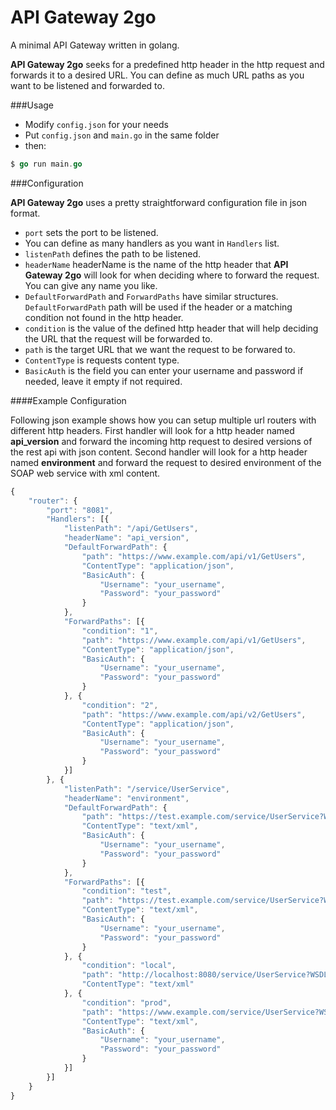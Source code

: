 # API Gateway 2go

A minimal API Gateway written in golang. 


**API Gateway 2go** seeks for a predefined http header in the http request and forwards it to a desired URL. You can define as much URL paths as you want to be listened and forwarded to.



###Usage
 
- Modify `config.json` for your needs
- Put `config.json` and `main.go` in the same folder
- then: 
```go
$ go run main.go
```

###Configuration

**API Gateway 2go** uses a pretty straightforward configuration file in json format.

- `port` sets the port to be listened.
- You can define as many handlers as you want in `Handlers` list.
- `listenPath` defines the path to be listened.
- `headerName` headerName is the name of the http header that **API Gateway 2go** will look for when deciding where to forward the request. You can give any name you like.
- `DefaultForwardPath` and `ForwardPaths` have similar structures. `DefaultForwardPath` path will be used if the header or a matching condition not found in the http header. 
- `condition` is the value of the defined http header that will help deciding the URL that the request will be forwarded to.
- `path` is the target URL that we want the request to be forwared to.
- `ContentType` is requests content type.
- `BasicAuth` is the field you can enter your username and password if needed, leave it empty if not required.


####Example Configuration

Following json example shows how you can setup multiple url routers with different http headers. First handler will look for a http header named **api_version** and forward the incoming http request to desired versions of the rest api with json content. Second handler will look for a http header named **environment** and forward the request to desired environment of the SOAP web service with xml content.

```javascript
{
	"router": {
		"port": "8081",
		"Handlers": [{
			"listenPath": "/api/GetUsers",
			"headerName": "api_version",
			"DefaultForwardPath": {
				"path": "https://www.example.com/api/v1/GetUsers",
				"ContentType": "application/json",
				"BasicAuth": {
					"Username": "your_username",
					"Password": "your_password"
				}
			},
			"ForwardPaths": [{
				"condition": "1",
				"path": "https://www.example.com/api/v1/GetUsers",
				"ContentType": "application/json",
				"BasicAuth": {
					"Username": "your_username",
					"Password": "your_password"
				}
			}, {
				"condition": "2",
				"path": "https://www.example.com/api/v2/GetUsers",
				"ContentType": "application/json",
				"BasicAuth": {
					"Username": "your_username",
					"Password": "your_password"
				}
			}]
		}, {
			"listenPath": "/service/UserService",
			"headerName": "environment",
			"DefaultForwardPath": {
				"path": "https://test.example.com/service/UserService?WSDL",
				"ContentType": "text/xml",
				"BasicAuth": {
					"Username": "your_username",
					"Password": "your_password"
				}
			},
			"ForwardPaths": [{
				"condition": "test",
				"path": "https://test.example.com/service/UserService?WSDL",
				"ContentType": "text/xml",
				"BasicAuth": {
					"Username": "your_username",
					"Password": "your_password"
				}
			}, {
				"condition": "local",
				"path": "http://localhost:8080/service/UserService?WSDL",
				"ContentType": "text/xml"
			}, {
				"condition": "prod",
				"path": "https://www.example.com/service/UserService?WSDL",
				"ContentType": "text/xml",
				"BasicAuth": {
					"Username": "your_username",
					"Password": "your_password"
				}
			}]
		}]
	}
}
```
